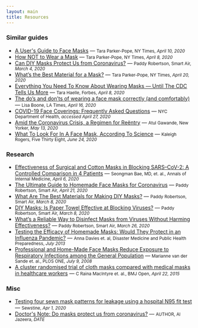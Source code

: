 ```yaml
---
layout: main
title: Resources
---
```


### Similar guides

* [A User's Guide to Face Masks](https://www.nytimes.com/2020/04/10/well/live/coronavirus-face-masks-guides-protection-personal-protective-equipment.html) &mdash; <small>Tara Parker-Pope, NY Times, *April 10, 2020*</small>
* [How NOT to Wear a Mask](https://www.nytimes.com/2020/04/08/well/live/coronavirus-face-mask-mistakes.html) &mdash; <small>Tara Parker-Pope, NY Times, *April 8, 2020*</small>
* [Can DIY Masks Protect Us from Coronavirus?](https://smartairfilters.com/en/blog/diy-homemade-mask-protect-virus-coronavirus/) &mdash; <small>Paddy Robertson, Smart Air, *March 4, 2020*</small>
* [What’s the Best Material for a Mask?](https://www.nytimes.com/article/coronavirus-homemade-mask-material-DIY-face-mask-ppe.html) &mdash; <small>Tara Parker-Pope, NY Times, *April 20, 2020*</small>
* [Everything You Need To Know About Wearing Masks — Until The CDC Tells Us More](https://www.forbes.com/sites/tarahaelle/2020/04/07/everything-you-need-to-know-about-wearing-masks-until-the-cdc-tells-us-more/#87d748b4bdb9) &mdash; <small>Tara Haelle, Forbes, *April 8, 2020*</small>
* [The do’s and don’ts of wearing a face mask correctly (and comfortably)](https://www.latimes.com/lifestyle/story/2020-04-16/tips-on-how-to-wear-a-mask-correctly) &mdash; <small>Lisa Boone, LA Times, *April 16, 2020*</small>
* [COVID-19 Face Coverings: Frequently Asked Questions](https://www1.nyc.gov/assets/doh/downloads/pdf/imm/covid-19-face-covering-faq.pdf) &mdash; <small>NYC Department of Health, *accessed April 27, 2020*</small>
* [Amid the Coronavirus Crisis, a Regimen for Reëntry](https://www.newyorker.com/science/medical-dispatch/amid-the-coronavirus-crisis-a-regimen-for-reentry) &mdash; <small>Atul Gawande, New Yorker, *May 13, 2020*</small>
* [What To Look For In A Face Mask, According To Science](https://fivethirtyeight.com/features/what-to-look-for-in-a-face-mask-according-to-science/) &mdash; <small>Kaleigh Rogers, Five Thirty Eight, *June 24, 2020*</small>

### Research

* [Effectiveness of Surgical and Cotton Masks in Blocking SARS–CoV-2: A Controlled Comparison in 4 Patients](https://annals.org/aim/fullarticle/2764367/effectiveness-surgical-cotton-masks-blocking-sars-cov-2-controlled-comparison) &mdash; <small>Seongman Bae, MD, et. al., Annals of Internal Medicine, *April 6, 2020*</small>
* [The Ultimate Guide to Homemade Face Masks for Coronavirus](https://smartairfilters.com/en/blog/best-diy-coronavirus-homemade-mask-material-covid/) &mdash; <small>Paddy Robertson, Smart Air, *April 21, 2020*</small>
* [What Are The Best Materials for Making DIY Masks?](https://smartairfilters.com/en/blog/best-materials-make-diy-face-mask-virus/) &mdash; <small>Paddy Robertson, Smart Air, *March 8, 2020*</small>
* [DIY Masks: Is Paper Towel Effective at Blocking Viruses?](https://smartairfilters.com/en/blog/paper-towel-effective-against-viruses-diy-mask/) &mdash; <small>Paddy Robertson, Smart Air, *March 8, 2020*</small>
* [What’s a Reliable Way to Disinfect Masks from Viruses Without Harming Effectiveness?](https://smartairfilters.com/en/blog/disinfect-clean-n95-mask-virus-coronavirus/) &mdash; <small>Paddy Robertson, Smart Air, *March 26, 2020*</small>
* [Testing the Efficacy of Homemade Masks: Would They Protect in an Influenza Pandemic?](https://www.researchgate.net/publication/258525804_Testing_the_Efficacy_of_Homemade_Masks_Would_They_Protect_in_an_Influenza_Pandemic) &mdash; <small> Anna Davies et. al, Disaster Medicine and Public Health Preparedness, *July 2013*</small>
* [Professional and Home-Made Face Masks Reduce Exposure to Respiratory Infections among the General Population](https://www.ncbi.nlm.nih.gov/pmc/articles/PMC2440799/) &mdash; <small>Marianne van der Sande et. al., PLOS ONE, *July 9, 2008*</small>
* [A cluster randomised trial of cloth masks compared with medical masks in healthcare workers](https://bmjopen.bmj.com/content/5/4/e006577) &mdash; <small>C Raina MacIntyre et. al., BMJ Open, *April 22, 2015*</small>

### Misc

* [Testing four sewn mask patterns for leakage using a hospital N95 fit test](https://www.youtube.com/watch?v=DZBbkn-g-vE) &mdash; <small>Sewstine, *Apr 1, 2020*</small>
* [Doctor's Note: Do masks protect us from coronavirus?](https://www.aljazeera.com/indepth/features/doctor-note-masks-protect-coronavirus-200419070105671.html) &mdash; <small>AUTHOR, Al Jazeera, *DATE*</small>

